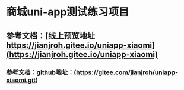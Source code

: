 # 商城uni-app测试练习项目

## 参考文档：[线上预览地址<br/>https://jianjroh.gitee.io/uniapp-xiaomi](https://jianjroh.gitee.io/uniapp-xiaomi)

### 参考文档：github地址：(https://gitee.com/jianjroh/uniapp-xiaomi.git)
